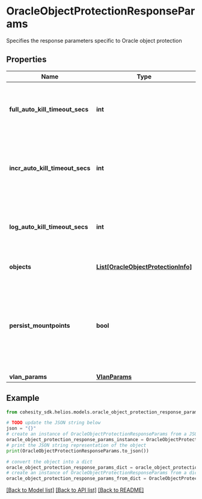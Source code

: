 # OracleObjectProtectionResponseParams

Specifies the response parameters specific to Oracle object protection

## Properties

Name | Type | Description | Notes
------------ | ------------- | ------------- | -------------
**full_auto_kill_timeout_secs** | **int** | Time in seconds after which the full backup of the database in given backup job should be auto-killed. | [optional] 
**incr_auto_kill_timeout_secs** | **int** | Time in seconds after which the incremental backup of the database in given backup job should be auto-killed. | [optional] 
**log_auto_kill_timeout_secs** | **int** | Time in seconds after which the log backup of the database in given backup job should be auto-killed. | [optional] 
**objects** | [**List[OracleObjectProtectionInfo]**](OracleObjectProtectionInfo.md) | Specifies the list of object ids to be protected. | 
**persist_mountpoints** | **bool** | Specifies whether the mountpoints created while backing up Oracle DBs should be persisted.Defaults to true if value is null to handle the backward compatibility for the upgrade case. | [optional] [default to True]
**vlan_params** | [**VlanParams**](VlanParams.md) |  | [optional] 

## Example

```python
from cohesity_sdk.helios.models.oracle_object_protection_response_params import OracleObjectProtectionResponseParams

# TODO update the JSON string below
json = "{}"
# create an instance of OracleObjectProtectionResponseParams from a JSON string
oracle_object_protection_response_params_instance = OracleObjectProtectionResponseParams.from_json(json)
# print the JSON string representation of the object
print(OracleObjectProtectionResponseParams.to_json())

# convert the object into a dict
oracle_object_protection_response_params_dict = oracle_object_protection_response_params_instance.to_dict()
# create an instance of OracleObjectProtectionResponseParams from a dict
oracle_object_protection_response_params_from_dict = OracleObjectProtectionResponseParams.from_dict(oracle_object_protection_response_params_dict)
```
[[Back to Model list]](../README.md#documentation-for-models) [[Back to API list]](../README.md#documentation-for-api-endpoints) [[Back to README]](../README.md)


